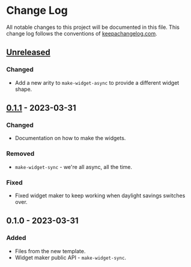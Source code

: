 # Change Log
All notable changes to this project will be documented in this file. This change log follows the conventions of [keepachangelog.com](http://keepachangelog.com/).

## [Unreleased]
### Changed
- Add a new arity to `make-widget-async` to provide a different widget shape.

## [0.1.1] - 2023-03-31
### Changed
- Documentation on how to make the widgets.

### Removed
- `make-widget-sync` - we're all async, all the time.

### Fixed
- Fixed widget maker to keep working when daylight savings switches over.

## 0.1.0 - 2023-03-31
### Added
- Files from the new template.
- Widget maker public API - `make-widget-sync`.

[Unreleased]: https://sourcehost.site/your-name/chaldean/compare/0.1.1...HEAD
[0.1.1]: https://sourcehost.site/your-name/chaldean/compare/0.1.0...0.1.1
